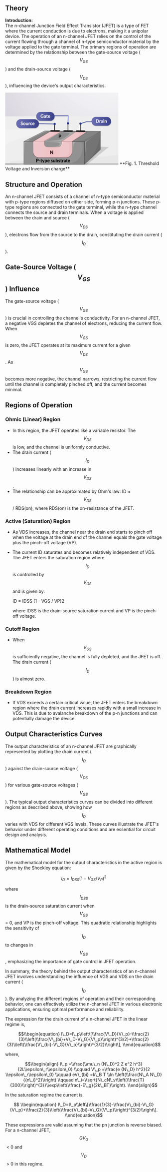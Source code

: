 ## Theory
**Introduction:**  
The n-channel Junction Field Effect Transistor (JFET) is a type of FET where the current conduction is due to electrons, making it a unipolar device. The operation of an n-channel JFET relies on the control of the current flowing through a channel of n-type semiconductor material by the voltage applied to the gate terminal. The primary regions of operation are determined by the relationship between the gate-source voltage ($$V_{GS}$$) and the drain-source voltage ($$V_{DS}$$), influencing the device's output characteristics.

<img src="images/FET.png"  />
**Fig. 1. Threshold Voltage and Inversion charge**


Structure and Operation
-----------------------

An n-channel JFET consists of a channel of n-type semiconductor material with p-type regions diffused on either side, forming p-n junctions. These p-type regions are connected to the gate terminal, while the n-type channel connects the source and drain terminals. When a voltage is applied between the drain and source ($$V_{DS}$$), electrons flow from the source to the drain, constituting the drain current ($$I_D$$).

Gate-Source Voltage ($$V_{GS}$$) Influence
-----------------------------------

The gate-source voltage ($$V_{GS}$$) is crucial in controlling the channel's conductivity. For an n-channel JFET, a negative VGS depletes the channel of electrons, reducing the current flow. When $$V_{GS}$$ is zero, the JFET operates at its maximum current for a given $$V_{DS}$$. As $$V_{GS}$$ becomes more negative, the channel narrows, restricting the current flow until the channel is completely pinched off, and the current becomes minimal.

Regions of Operation
--------------------

### Ohmic (Linear) Region

*   In this region, the JFET operates like a variable resistor. The $$V_{DS}$$ is low, and the channel is uniformly conductive.
*   The drain current ($$I_D$$) increases linearly with an increase in $$V_{DS}$$.
*   The relationship can be approximated by Ohm's law: ID ≈ $$V_{DS}$$ / RDS(on), where RDS(on) is the on-resistance of the JFET.

### Active (Saturation) Region

*   As VDS increases, the channel near the drain end starts to pinch off when the voltage at the drain end of the channel equals the gate voltage plus the pinch-off voltage (VP).
*   The current ID saturates and becomes relatively independent of VDS. The JFET enters the saturation region where $$I_D$$ is controlled by $$V_{GS}$$ and is given by:
    
    ID = IDSS (1 - VGS / VP)2
    
    where IDSS is the drain-source saturation current and VP is the pinch-off voltage.
    

### Cutoff Region

*   When $$V_{GS}$$ is sufficiently negative, the channel is fully depleted, and the JFET is off. The drain current ($$I_D$$) is almost zero.

### Breakdown Region

*   If VDS exceeds a certain critical value, the JFET enters the breakdown region where the drain current increases rapidly with a small increase in VDS. This is due to avalanche breakdown of the p-n junctions and can potentially damage the device.

Output Characteristics Curves
-----------------------------

The output characteristics of an n-channel JFET are graphically represented by plotting the drain current ($$I_D$$) against the drain-source voltage ($$V_{DS}$$) for various gate-source voltages ($$V_{GS}$$). The typical output characteristics curves can be divided into different regions as described above, showing how $$I_D$$ varies with VDS for different VGS levels. These curves illustrate the JFET's behavior under different operating conditions and are essential for circuit design and analysis.

Mathematical Model
------------------

The mathematical model for the output characteristics in the active region is given by the Shockley equation:

$$I_D = I_{DSS} (1 - V_{GS} / V_P)^2$$

where $$I_{DSS}$$ is the drain-source saturation current when $$V_{GS}$$ = 0, and VP is the pinch-off voltage. This quadratic relationship highlights the sensitivity of $$I_D$$ to changes in $$V_{GS}$$, emphasizing the importance of gate control in JFET operation.

In summary, the theory behind the output characteristics of an n-channel JFET involves understanding the influence of VGS and VDS on the drain current ($$I_D$$). By analyzing the different regions of operation and their corresponding behavior, one can effectively utilize the n-channel JFET in various electronic applications, ensuring optimal performance and reliability.

The expression for the drain current of a n-channel JFET in the linear regime is,

$$\\begin{equation} I\_D=I\_p\\left\[\\frac{V\_D}{V\_p}-\\frac{2}{3}\\left(\\frac{V\_{bi}+V\_D-V\_G}{V\_p}\\right)^{3/2}+\\frac{2}{3}\\left(\\frac{V\_{bi}-V\_G}{V\_p}\\right)^{3/2}\\right\], \\end{equation}$$

where,

$$\\begin{align} I\_p =\\frac{\\mu\_n {N\_D}^2 Z e^2 h^3}{2L\\epsilon\_r\\epsilon\_0} \\qquad V\_p =\\frac{e {N\_D} h^2}{2 \\epsilon\_r\\epsilon\_0} \\qquad eV\_{bi} =k\_B T \\ln \\left(\\frac{N\_A N\_D}{{n\_i}^2}\\right) \\qquad n\_i=\\sqrt{N\_cN\_v\\left(\\frac{T}{300}\\right)^{3}}\\exp\\left(\\frac{-E\_g}{2k\_BT}\\right). \\end{align}$$

In the saturation regime the current is,

$$ \\begin{equation} I\_D=I\_p\\left\[\\frac{1}{3}-\\frac{V\_{bi}-V\_G}{V\_p}+\\frac{2}{3}\\left(\\frac{V\_{bi}-V\_G}{V\_p}\\right)^{3/2}\\right\]. \\end{equation}$$

These expressions are valid assuming that the pn junction is reverse biased. For a n-channel JFET, $$GV_G$$ < 0 and $$V_D$$ > 0 in this regime.

   <script id="MathJax-script" async src="https://cdn.jsdelivr.net/npm/mathjax@3.2.2/es5/tex-mml-chtml.js"></script>    
 
